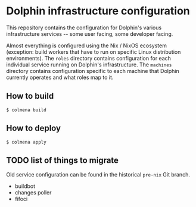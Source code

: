 # Dolphin infrastructure configuration

This repository contains the configuration for Dolphin's various infrastructure
services -- some user facing, some developer facing.

Almost everything is configured using the Nix / NixOS ecosystem (exception:
build workers that have to run on specific Linux distribution environments).
The `roles` directory contains configuration for each individual service
running on Dolphin's infrastructure. The `machines` directory contains
configuration specific to each machine that Dolphin currently operates and what
roles map to it.

## How to build

```shell
$ colmena build
```

## How to deploy

```shell
$ colmena apply
```

## TODO list of things to migrate

Old service configuration can be found in the historical `pre-nix` Git branch.

- buildbot
- changes poller
- fifoci
